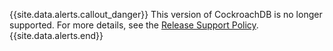 {{site.data.alerts.callout_danger}}
This version of CockroachDB is no longer supported. For more details, see the [Release Support Policy](release-support-policy.html).
{{site.data.alerts.end}}
